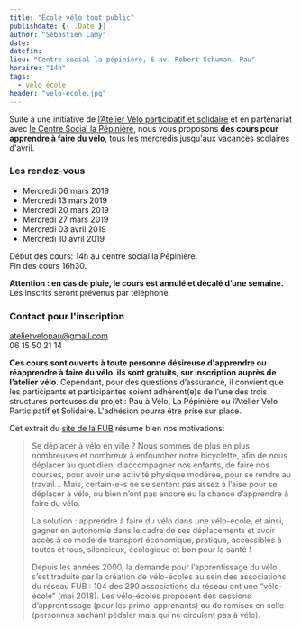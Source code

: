 ```yaml
---
title: "École vélo tout public"
publishdate: {{ .Date }}
author: "Sébastien Lamy"
date:
datefin:
lieu: "Centre social la pépinière, 6 av. Robert Schuman, Pau"
horaire: "14h"
tags:
  - vélo école
header: "velo-ecole.jpg"
---
```


Suite à une initiative de [l’Atelier Vélo participatif et solidaire][] et en partenariat avec
[le Centre Social la Pépinière][], nous vous proposons **des cours pour apprendre à faire du vélo**,
tous les mercredis jusqu'aux vacances scolaires d'avril.

<!--more-->

### Les rendez-vous

* Mercredi 06 mars 2019
* Mercredi 13 mars 2019
* Mercredi 20 mars 2019
* Mercredi 27 mars 2019
* Mercredi 03 avril 2019
* Mercredi 10 avril 2019

Début des cours: 14h au centre social la Pépinière.  
Fin des cours 16h30.

**Attention : en cas de pluie, le cours est annulé et décalé d’une semaine.**
Les inscrits seront prévenus par téléphone.


### Contact pour l'inscription
ateliervelopau@gmail.com     
06 15 50 21 14    

**Ces cours sont ouverts à toute personne désireuse d'apprendre ou réapprendre à 
faire du vélo. ils sont gratuits, sur inscription auprès de l’atelier vélo**.
Cependant, pour des questions d’assurance, il convient que les participants et 
participantes soient adhérent(e)s de l’une des trois structures porteuses du 
projet : Pau à Vélo, La  Pépinière ou l’Atelier Vélo Participatif et Solidaire.
L'adhésion pourra être prise sur place.


Cet extrait du [site de la FUB] résume bien nos motivations:

> Se déplacer à vélo en ville ? Nous sommes de plus en plus nombreuses et nombreux à enfourcher notre bicyclette, afin de nous déplacer au quotidien, d’accompagner nos enfants, de faire nos courses, pour avoir une activité physique modérée, pour se rendre au travail… Mais, certain-e-s ne se sentent pas assez à l’aise pour se déplacer à vélo, ou bien n’ont pas encore eu la chance d’apprendre à faire du vélo.
>
> La solution : apprendre à faire du vélo dans une vélo-école, et ainsi, gagner en autonomie dans le cadre de ses déplacements et avoir accès à ce mode de transport économique, pratique, accessibles à toutes et tous, silencieux, écologique et bon pour la santé ! 
>
>Depuis les années 2000, la demande pour l’apprentissage du vélo s’est traduite par la création de vélo-écoles au sein des associations du réseau FUB : 104 des 290 associations du réseau ont une “vélo-école” (mai 2018). Les vélo-écoles proposent des sessions d’apprentissage (pour les primo-apprenants) ou de remises en selle (personnes sachant pédaler mais qui ne circulent pas à vélo).

[site de la FUB]: https://www.fub.fr/velo-ecoles
[l’Atelier Vélo participatif et solidaire]: https://ateliervelopau.fr/
[le Centre Social la Pépinière]: https://www.pepiniere-pau.org/
